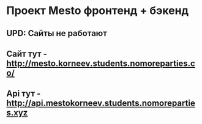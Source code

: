 # Проект Mesto фронтенд + бэкенд

## UPD: Сайты не работают

## Сайт тут - http://mesto.korneev.students.nomoreparties.co/

## Api тут - http://api.mestokorneev.students.nomoreparties.xyz
